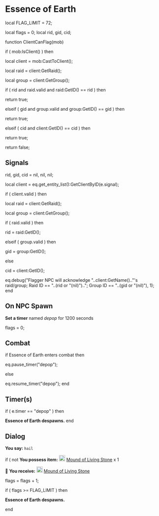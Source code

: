 # Essence of Earth
local FLAG_LIMIT = 72;

local flags = 0;
local rid, gid, cid;

function ClientCanFlag(mob)

if ( mob:IsClient() ) then


local client = mob:CastToClient();





local raid = client:GetRaid();


local group = client:GetGroup();





if ( rid and raid.valid and raid:GetID() == rid ) then



return true;


elseif ( gid and group.valid and group:GetID() == gid ) then



return true;


elseif ( cid and client:GetID() == cid ) then



return true;


return false;
## Signals

rid, gid, cid = nil, nil, nil;

local client = eq.get_entity_list():GetClientByID(e.signal);




if ( client.valid ) then




local raid = client:GetRaid();


local group = client:GetGroup();





if ( raid.valid ) then



rid = raid:GetID();


elseif ( group.valid ) then



gid = group:GetID();


else



cid = client:GetID();



eq.debug("Flagger NPC will acknowledge "..client:GetName().."'s raid/group; Raid ID == "..(rid or "(nil)")..";  Group ID == "..(gid or "(nil)"), 1);
end

## On NPC Spawn

**Set a timer** named *depop* for 1200 seconds

flags = 0;
## Combat

if  Essence of Earth enters combat  then


eq.pause_timer("depop");

else


eq.resume_timer("depop");
end

## Timer(s)

if ( e.timer == "depop" ) then


**Essence of Earth despawns.**
end

## Dialog


**You say:** `hail`






if ( not **You possess item:**  <img style="background:url(/static/icons/blank_slot.gif);width:20px;height:20px;" src="/static/icons/item_767.png" alt="" /> <a
                                href="/item/29146" data-url="29146" class="tooltip-link link">Mound of Living Stone</a> x 1



 &#127873; **You receive:**  <img style="background:url(/static/icons/blank_slot.gif);width:20px;height:20px;" src="/static/icons/item_767.png" alt="" /> <a
                                href="/item/29146" data-url="29146" class="tooltip-link link">Mound of Living Stone</a>



flags = flags + 1;






if ( flags >= FLAG_LIMIT ) then



**Essence of Earth despawns.**

end
